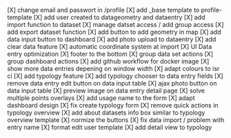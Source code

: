 [X] change email and passwort in /profile
[X] add _base template to profile-template
[X] add user created to datageometry and dataentry
[X] add import function to dataset
[X] manage datset access / add group access
[X] add export dataset function
[X] add button to add geometry in map
[X] add data input button to dashboard
[X] add photo upload to dataentry
[X] add clear data feature
[X] automatic coordinate system at import
[X] UI Data entry optimization
[X] footer to the bottom
[X] group data set actions
[X] group dashboard actions
[X] add github workflow for docker image
[X] show more data entries depening on window width
[X] adapt colours to isr ci
[X] add typology feature
[X] add typology chooser to data entry fields
[X] remove data entry edit button on data input table
[X] ajax photo button on data input table
[X] preview image on data entry detail page
[X] solve multiple points overlays
[X] add usage name to the form
[X] adapt dashboard design
[X] fix create typology form
[X] remove quick actions in typology overview
[X] add about datasets info box similar to typology overview template
[X] normize the buttons
[X] fix data import / problem with entry name
[X] format edit user template
[X] add detail view to typology